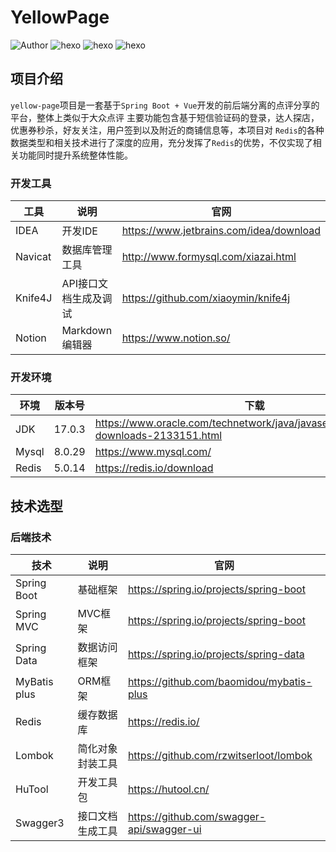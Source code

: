 # YellowPage

![Author](https://img.shields.io/badge/Author-hua-red.svg "Author")
![hexo](https://img.shields.io/badge/Java-1.8+-blue.svg)
![hexo](https://img.shields.io/badge/Maven-3.8.5-yellow.svg)
![hexo](https://img.shields.io/badge/Spring_Boot-3.0.0-green.svg)

## 项目介绍
`yellow-page`项目是一套基于`Spring Boot + Vue`开发的前后端分离的点评分享的平台，整体上类似于大众点评
主要功能包含基于短信验证码的登录，达人探店，优惠券秒杀，好友关注，用户签到以及附近的商铺信息等，本项目对
`Redis`的各种数据类型和相关技术进行了深度的应用，充分发挥了`Redis`的优势，不仅实现了相关功能同时提升系统整体性能。

### 开发工具

| 工具      | 说明           | 官网                                      |
|---------|--------------|-----------------------------------------|
| IDEA    | 开发IDE        | https://www.jetbrains.com/idea/download |
| Navicat | 数据库管理工具      | http://www.formysql.com/xiazai.html     |
| Knife4J | API接口文档生成及调试 | https://github.com/xiaoymin/knife4j     |
| Notion  | Markdown编辑器  | https://www.notion.so/                  |

### 开发环境

| 环境    | 版本号    | 下载                                                                                   |
|-------|--------|--------------------------------------------------------------------------------------|
| JDK   | 17.0.3 | https://www.oracle.com/technetwork/java/javase/downloads/jdk8-downloads-2133151.html |
| Mysql | 8.0.29 | https://www.mysql.com/                                                               |
| Redis | 5.0.14 | https://redis.io/download                                                            |          

## 技术选型
### 后端技术
| 技术           | 说明       | 官网                                        |
|--------------|----------|-------------------------------------------|
| Spring Boot  | 基础框架     | https://spring.io/projects/spring-boot    |
| Spring MVC   | MVC框架    | https://spring.io/projects/spring-boot    |
| Spring Data  | 数据访问框架   | https://spring.io/projects/spring-data    |
| MyBatis plus | ORM框架    | https://github.com/baomidou/mybatis-plus  |
| Redis        | 缓存数据库    | https://redis.io/                         |
| Lombok       | 简化对象封装工具 | https://github.com/rzwitserloot/lombok    |
| HuTool       | 开发工具包    | https://hutool.cn/                        |
| Swagger3     | 接口文档生成工具 | https://github.com/swagger-api/swagger-ui |            